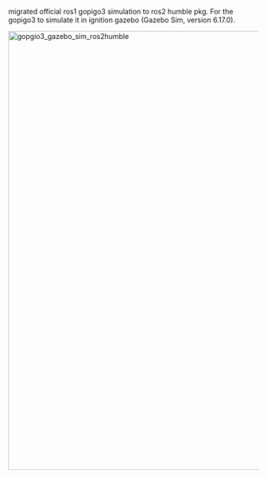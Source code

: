 migrated official ros1 gopigo3 simulation to ros2 humble pkg. For the gopigo3 to simulate it in ignition gazebo (Gazebo Sim, version 6.17.0).

<img width="1381" height="883" alt="gopgio3_gazebo_sim_ros2humble" src="https://github.com/user-attachments/assets/0b890dd4-a700-43f8-9fa9-0fd842ef5105" />
